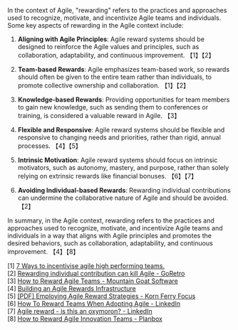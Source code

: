 In the context of Agile, "rewarding" refers to the practices and approaches used to recognize, motivate, and incentivize Agile teams and individuals. Some key aspects of rewarding in the Agile context include:

1. **Aligning with Agile Principles**: Agile reward systems should be designed to reinforce the Agile values and principles, such as collaboration, adaptability, and continuous improvement. 【1】【2】

2. **Team-based Rewards**: Agile emphasizes team-based work, so rewards should often be given to the entire team rather than individuals, to promote collective ownership and collaboration. 【1】【2】

3. **Knowledge-based Rewards**: Providing opportunities for team members to gain new knowledge, such as sending them to conferences or training, is considered a valuable reward in Agile. 【3】

4. **Flexible and Responsive**: Agile reward systems should be flexible and responsive to changing needs and priorities, rather than rigid, annual processes. 【4】【5】

5. **Intrinsic Motivation**: Agile reward systems should focus on intrinsic motivators, such as autonomy, mastery, and purpose, rather than solely relying on extrinsic rewards like financial bonuses. 【6】【7】

6. **Avoiding Individual-based Rewards**: Rewarding individual contributions can undermine the collaborative nature of Agile and should be avoided. 【2】

In summary, in the Agile context, rewarding refers to the practices and approaches used to recognize, motivate, and incentivize Agile teams and individuals in a way that aligns with Agile principles and promotes the desired behaviors, such as collaboration, adaptability, and continuous improvement. 【4】【8】

[1] [7 Ways to incentivise agile high performing teams.](https://www.awards.co.za/7-ways-to-incentivise-agile-high-performing-teams/)  
[2] [Rewarding individual contribution can kill Agile - GoRetro](https://www.goretro.ai/post/rewarding-individual-contribution-can-kill-agile)  
[3] [How to Reward Agile Teams - Mountain Goat Software](https://www.mountaingoatsoftware.com/blog/how-to-reward-agile-teams)  
[4] [Building an Agile Rewards Infrastructure](https://insights-north-america.aon.com/keeping-up-with-change/building-an-agile-rewards-infrastructure)  
[5] [[PDF] Employing Agile Reward Strategies - Korn Ferry Focus](https://focus.kornferry.com/wp-content/uploads/2015/02/KF-Employing-Agile-Reward-Strategies-for-a-Volatile-World.pdf)  
[6] [How To Reward Teams When Adopting Agile - LinkedIn](https://www.linkedin.com/pulse/how-reward-teams-when-adopting-agile-joseph-colangelo)  
[7] [Agile reward - is this an oxymoron? - LinkedIn](https://www.linkedin.com/pulse/agile-reward-oxymoron-david-ellis)  
[8] [How to Reward Agile Innovation Teams - Planbox](https://www.planbox.com/how-to-reward-agile-innovation-teams/)
